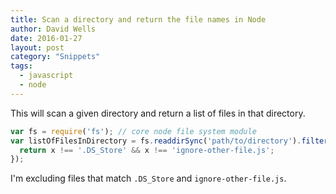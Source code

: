 ```yaml
---
title: Scan a directory and return the file names in Node
author: David Wells
date: 2016-01-27
layout: post
category: "Snippets"
tags:
  - javascript
  - node
---
```


This will scan a given directory and return a list of files in that directory.

```js
var fs = require('fs'); // core node file system module
var listOfFilesInDirectory = fs.readdirSync('path/to/directory').filter(function(x) {
  return x !== '.DS_Store' && x !== 'ignore-other-file.js';
});
```

I'm excluding files that match `.DS_Store` and `ignore-other-file.js`.
